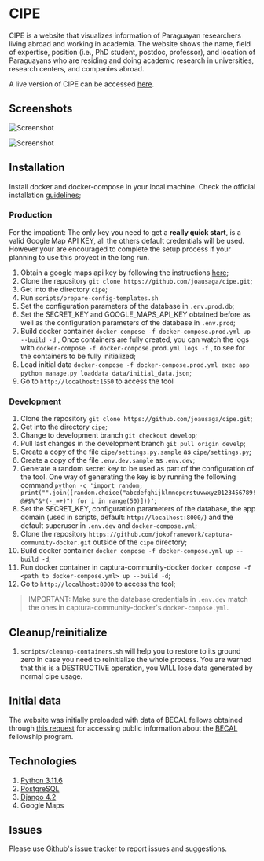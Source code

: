 # CIPE
CIPE is a website that visualizes information of Paraguayan researchers living 
abroad and working in academia. The website shows the name, field of expertise, position 
(i.e., PhD student, postdoc, professor), and location of Paraguayans who are residing and doing 
academic research in universities, research centers, and companies abroad.

A live version of CIPE can be accessed [here](https://investigadoresparaguayosenelmundo.com/).

## Screenshots

![Screenshot](screenshots/landing.png)

![Screenshot](screenshots/researcher_info.png)

## Installation

Install docker and docker-compose in your local machine. Check the official installation [guidelines](https://docs.docker.com/install/); 

### Production

For the impatient: The only key you need to get a **really quick start**, is a valid Google Map API KEY, all the others default credentials will be used. However your are encouraged to complete the setup process if your planning to use this proyect in the long run.
1. Obtain a google maps api key by following the instructions [here](https://developers.google.com/maps/documentation/embed/get-api-key);
2. Clone the repository `git clone https://github.com/joausaga/cipe.git`;
3. Get into the directory `cipe`;
4. Run `scripts/prepare-config-templates.sh`
5. Set the configuration parameters of the database in `.env.prod.db`;
6. Set the SECRET_KEY and GOOGLE_MAPS_API_KEY obtained before as well as the configuration parameters 
of the database in `.env.prod`;
7. Build docker container `docker-compose -f docker-compose.prod.yml up --build -d` ,
Once containers are fully created, you can watch the logs with `docker-compose -f docker-compose.prod.yml logs -f` , to see for the containers to be fully initialized;
8. Load initial data `docker-compose -f docker-compose.prod.yml exec app python manage.py loaddata data/initial_data.json`;
9. Go to `http://localhost:1550` to access the tool

### Development

1. Clone the repository `git clone https://github.com/joausaga/cipe.git`;
2. Get into the directory `cipe`;
3. Change to development branch `git checkout develop`;
4. Pull last changes in the development branch `git pull origin develp`;
5. Create a copy of the file `cipe/settings.py.sample` as `cipe/settings.py`;
6. Create a copy of the file `.env.dev.sample` as `.env.dev`;
7. Generate a random secret key to be used as part of the configuration of the tool. One way of generating the key is by running the following command `python -c 'import random; print("".join([random.choice("abcdefghijklmnopqrstuvwxyz0123456789!@#$%^&*(-_=+)") for i in range(50)]))'`;
8. Set the SECRET_KEY, configuration parameters of the database, the app domain (used in scripts, default: `http://localhost:8000/`) and the default superuser in `.env.dev` and `docker-compose.yml`;
9. Clone the repository `https://github.com/jokoframework/captura-community-docker.git` outside of the `cipe` directory;
10. Build docker container `docker compose -f docker-compose.yml up --build -d`;
11. Run docker container in captura-community-docker `docker compose -f <path to docker-compose.yml> up --build -d`;
12. Go to `http://localhost:8000` to access the tool;
> IMPORTANT: Make sure the database credentials in `.env.dev` match the ones in captura-community-docker's `docker-compose.yml`.

## Cleanup/reinitialize

1. `scripts/cleanup-containers.sh` will help you to restore to its ground zero in case you need to reinitialize the whole process. You are warned that this is a DESTRUCTIVE operation, you WILL lose data generated by normal cipe usage.

## Initial data

The website was initially preloaded with data of BECAL fellows obtained through [this request](https://informacionpublica.paraguay.gov.py/portal/#!/ciudadano/solicitud/24586) 
for  accessing public information about the [BECAL](http://www.becal.gov.py/) fellowship program.

## Technologies

1. [Python 3.11.6](https://www.python.org/downloads/)
2. [PostgreSQL](https://www.postgresql.org/download/)
3. [Django 4.2](https://www.djangoproject.com)
4. Google Maps

## Issues

Please use [Github's issue tracker](https://github.com/joausaga/cipe/issues/new) to report issues and 
suggestions.
